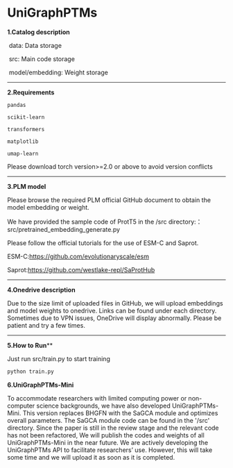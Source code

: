 # 			**UniGraphPTMs**

**1.Catalog description**

​	data: Data storage

​	src: Main code storage

​	model/embedding: Weight storage

------

**2.Requirements**

```
pandas

scikit-learn

transformers

matplotlib

umap-learn
```

Please download torch version>=2.0 or above to avoid version conflicts

------

**3.PLM model**

Please browse the required PLM official GitHub document to obtain the model embedding or weight.

We have provided the sample code of ProtT5 in the /src directory:：src/pretrained_embedding_generate.py

Please follow the official tutorials for the use of ESM-C and Saprot.

ESM-C:https://github.com/evolutionaryscale/esm

Saprot:https://github.com/westlake-repl/SaProtHub

------

**4.Onedrive description**

Due to the size limit of uploaded files in GitHub, we will upload embeddings and model weights to onedrive. Links can be found under each directory. Sometimes due to VPN issues, OneDrive will display abnormally. Please be patient and try a few times.

------

**5.How to Run****

Just run src/train.py to start training

```python
python train.py
```

**6.UniGraphPTMs-Mini**

To accommodate researchers with limited computing power or non-computer science backgrounds, we have also developed UniGraphPTMs-Mini. This version replaces BHGFN with the SaGCA module and optimizes overall parameters. The SaGCA module code can be found in the '/src' directory. Since the paper is still in the review stage and the relevant code has not been refactored, We will publish the codes and weights of all UniGraphPTMs-Mini in the near future. We are actively developing the UniGraphPTMs API to facilitate researchers’ use. However, this will take some time and we will upload it as soon as it is completed.
